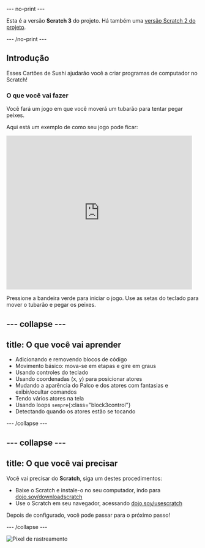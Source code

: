 --- no-print ---

Esta é a versão **Scratch 3** do projeto. Há também uma [versão Scratch 2 do projeto](https://projects.raspberrypi.org/pt-BR/projects/cd-beginner-scratch-sushi-scratch2).

--- /no-print ---

## Introdução

Esses Cartões de Sushi ajudarão você a criar programas de computador no Scratch!

### O que você vai fazer

Você fará um jogo em que você moverá um tubarão para tentar pegar peixes.

Aqui está um exemplo de como seu jogo pode ficar:

<div class="scratch-preview">
  <iframe allowtransparency="true" width="485" height="402" src="https://scratch.mit.edu/projects/embed/403023575/?autostart=false" frameborder="0"></iframe>
</div>

Pressione a bandeira verde para iniciar o jogo. Use as setas do teclado para mover o tubarão e pegar os peixes.

--- collapse ---
---
title: O que você vai aprender
---

+ Adicionando e removendo blocos de código
+ Movimento básico: mova-se em etapas e gire em graus
+ Usando controles do teclado
+ Usando coordenadas (x, y) para posicionar atores
+ Mudando a aparência do Palco e dos atores com fantasias e exibir/ocultar comandos
+ Tendo vários atores na tela
+ Usando loops `sempre`{:class="block3control"}
+ Detectando quando os atores estão se tocando

--- /collapse ---

--- collapse ---
---
title: O que você vai precisar
---

Você vai precisar do **Scratch**, siga um destes procedimentos:

+ Baixe o Scratch e instale-o no seu computador, indo para [dojo.soy/downloadscratch](http://dojo.soy/downloadscratch)
+ Use o Scratch em seu navegador, acessando [dojo.soy/usescratch](http://dojo.soy/usescratch)

Depois de configurado, você pode passar para o próximo passo!

--- /collapse ---

![Pixel de rastreamento](http://code.org/api/hour/begin_coderdojo_sushi.png)